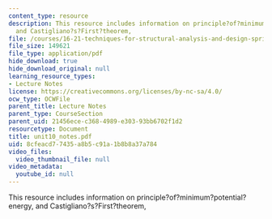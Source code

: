 ```yaml
---
content_type: resource
description: This resource includes information on principle?of?minimum?potential?energy,
  and Castigliano?s?First?theorem,
file: /courses/16-21-techniques-for-structural-analysis-and-design-spring-2005/8cfeacd77435a8b5c91a1b8b8a37a784_unit10_notes.pdf
file_size: 149621
file_type: application/pdf
hide_download: true
hide_download_original: null
learning_resource_types:
- Lecture Notes
license: https://creativecommons.org/licenses/by-nc-sa/4.0/
ocw_type: OCWFile
parent_title: Lecture Notes
parent_type: CourseSection
parent_uid: 21456ece-c368-4989-e303-93bb6702f1d2
resourcetype: Document
title: unit10_notes.pdf
uid: 8cfeacd7-7435-a8b5-c91a-1b8b8a37a784
video_files:
  video_thumbnail_file: null
video_metadata:
  youtube_id: null
---
```

This resource includes information on principle?of?minimum?potential?energy, and Castigliano?s?First?theorem,